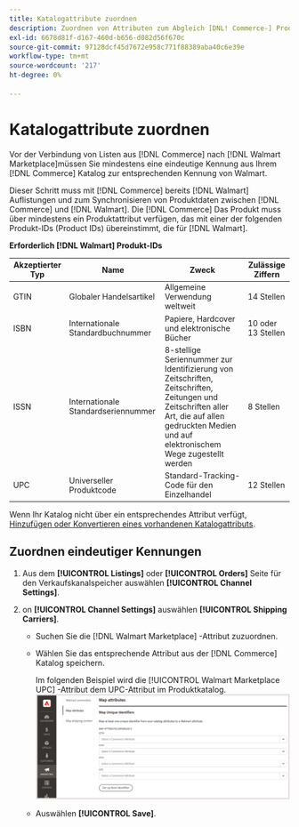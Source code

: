 ```yaml
---
title: Katalogattribute zuordnen
description: Zuordnen von Attributen zum Abgleich [DNL! Commerce-] Produkte in bestehende [!DNL Walmart Marketplace] Auflistungen und Synchronisieren von Daten zwischen [!DNL Channel Manager] und [!DNL Walmart].
exl-id: 6678d81f-d167-460d-b656-d082d56f670c
source-git-commit: 97128dcf45d7672e958c771f88389aba40c6e39e
workflow-type: tm+mt
source-wordcount: '217'
ht-degree: 0%

---
```


# Katalogattribute zuordnen

Vor der Verbindung von Listen aus [!DNL Commerce] nach [!DNL Walmart Marketplace]müssen Sie mindestens eine eindeutige Kennung aus Ihrem [!DNL Commerce] Katalog zur entsprechenden Kennung von Walmart.

Dieser Schritt muss mit [!DNL Commerce] bereits [!DNL Walmart] Auflistungen und zum Synchronisieren von Produktdaten zwischen [!DNL Commerce] und [!DNL Walmart]. Die [!DNL Commerce] Das Produkt muss über mindestens ein Produktattribut verfügen, das mit einer der folgenden Produkt-IDs (Product IDs) übereinstimmt, die für [!DNL Walmart].

**Erforderlich [!DNL Walmart] Produkt-IDs**

| **Akzeptierter Typ** | **Name** | **Zweck** | **Zulässige Ziffern** |
|-------------------|--------------------------------------|--------------------------------------------------------------------------------------------------------------------------------------------------|-----------------------|
| GTIN | Globaler Handelsartikel | Allgemeine Verwendung weltweit | 14 Stellen |
| ISBN | Internationale Standardbuchnummer | Papiere, Hardcover und elektronische Bücher | 10 oder 13 Stellen |
| ISSN | Internationale Standardseriennummer | 8-stellige Seriennummer zur Identifizierung von Zeitschriften, Zeitschriften, Zeitungen und Zeitschriften aller Art, die auf allen gedruckten Medien und auf elektronischem Wege zugestellt werden | 8 Stellen |
| UPC | Universeller Produktcode | Standard-Tracking-Code für den Einzelhandel | 12 Stellen |

Wenn Ihr Katalog nicht über ein entsprechendes Attribut verfügt, [Hinzufügen oder Konvertieren eines vorhandenen Katalogattributs](https://docs.magento.com/user-guide/catalog/product-attributes.html).

## Zuordnen eindeutiger Kennungen

1. Aus dem **[!UICONTROL Listings]** oder **[!UICONTROL Orders]** Seite für den Verkaufskanalspeicher auswählen **[!UICONTROL Channel Settings]**.

1. on **[!UICONTROL Channel Settings]** auswählen **[!UICONTROL Shipping Carriers]**.

   - Suchen Sie die [!DNL Walmart Marketplace] -Attribut zuzuordnen.

   - Wählen Sie das entsprechende Attribut aus der [!DNL Commerce] Katalog speichern.

      Im folgenden Beispiel wird die [!UICONTROL Walmart Marketplace UPC] -Attribut dem UPC-Attribut im Produktkatalog.
   ![Zuordnungsattribute für Produktübereinstimmungskriterien](assets/products-map-attributes-for-match.png)

   - Auswählen **[!UICONTROL Save]**.


